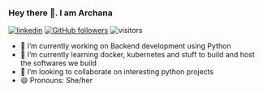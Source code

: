 ### Hey there 👋. I am Archana

[![linkedin](https://img.shields.io/badge/LinkedIn-blue?style=flat&logo=linkedin&labelColor=blue)](https://www.linkedin.com/in/archana-alva-ba246440/)
[![GitHub followers](https://img.shields.io/github/followers/aalva14?label=Follow&style=social)](https://github.com/aalva14)
![visitors](https://visitor-badge.glitch.me/badge?page_id=aalva14)

- 🔭 I’m currently working on Backend development using Python
- 🌱 I’m currently learning docker, kubernetes and stuff to build and host the softwares we build
- 👯 I’m looking to collaborate on interesting python projects
- 😄 Pronouns: She/her
<!--


**aalva14/aalva14** is a ✨ _special_ ✨ repository because its `README.md` (this file) appears on your GitHub profile.

Here are some ideas to get you started:

- 🔭 I’m currently working on 
- 🌱 I’m currently learning docker, kubernetes and stuff to build and host the softwares we build
- 👯 I’m looking to collaborate on interesting pythong projects
- 🤔 I’m looking for help with ...
- 💬 Ask me about ...
- 📫 How to reach me: ...
- 😄 Pronouns: ...
- ⚡ Fun fact: ...
-->

